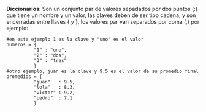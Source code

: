 **Diccionarios**: Son un conjunto par de valores sepadados por dos puntos \(:\) que tiene un nombre y un valor, las claves deben de ser tipo cadena, y son encerradas entre llaves { y }, los valores par van separados por coma \(,\) por ejemplo:

```
#en este ejemplo 1 es la clave y "uno" es el valor
numeros = { 
          "1" : "uno", 
          "2" : "dos", 
          "3" : "tres" 
          } 
#otro ejemplo, juan es la clave y 9.5 es el valor de su promedio final
promedios = {
          "juan"   : 9.5, 
          "lola"   : 8.3, 
          "victor" : 9.2, 
          "pedro"  : 7.1 
          }
```

## 



